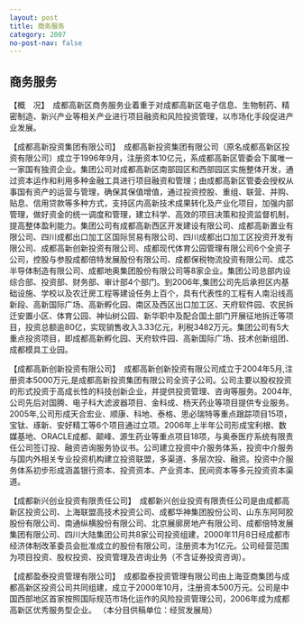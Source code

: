 ```yaml
---
layout: post
title: 商务服务
category: 2007
no-post-nav: false
---
```


## 商务服务

【概　况】　成都高新区商务服务业着重于对成都高新区电子信息、生物制药、精密制造、新兴产业等相关产业进行项目融资和风险投资管理，以市场化手段促进产业发展。

【成都高新投资集团有限公司】　成都高新投资集团有限公司（原名成都高新区投资有限公司）成立于1996年9月，注册资本10亿元，系成都高新区管委会下属唯一一家国有独资企业。集团公司对成都高新区南部园区和西部园区实施整体开发，通过资本运作和利用多种金融工具进行项目融资和管理；由成都高新区管委会授权从事国有资产的运营与管理，确保其保值增值，通过投资控股、重组、联营、并购、贴息、信用贷款等多种方式，支持区内高新技术成果转化及产业化项目，加强内部管理，做好资金的统一调度和管理，建立科学、高效的项目决策和投资监督机制，提高整体盈利能力。集团公司有成都高新西区开发建设有限公司、成都高新置业有限公司、四川成都出口加工区国际贸易有限公司、四川成都出口加工区投资开发有限公司、成都高新创新投资有限公司、成都现代体育公园管理有限公司6个全资子公司，控股与参股成都倍特发展股份有限公司、成都保税物流投资有限公司、成芯半导体制造有限公司、成都地奥集团股份有限公司等8家企业。集团公司总部内设综合部、投资部、财务部、审计部4个部门。到2006年,集团公司先后承担区内基础设施、学校以及农迁房工程等建设任务上百个，具有代表性的工程有人南沿线高新段、高新国际广场、高新孵化园、南区及西区出口加工区、天府软件园、农民拆迁安置小区、体育公园、神仙树公园、新华职中及配合国土部门开展征地拆迁等项目，投资总额逾80亿，实现销售收入3.33亿元，利税3482万元。集团公司有5大重点投资项目，即成都高新孵化园、天府软件园、高新国际广场、技术创新组团、成都模具工业园。

【成都高新创新投资有限公司】　成都高新创新投资有限公司成立于2004年5月,注册资本5000万元,是成都高新投资集团有限公司全资子公司。公司主要以股权投资的形式投资于高成长性的科技创新企业，并提供投资管理、咨询等服务。2004年,公司先后对国腾、电子科大滤波器项目、金科成、杨天药业等项目提供专业服务。2005年,公司形成天合宏业、顺康、科地、泰格、思必瑞特等重点跟踪项目15项，宝钛、琢新、安好精工等6个项目通过立项。2006年上半年公司形成宝利根、数媒基地、ORACLE成都、颠峰、源生药业等重点项目18项，与奥泰医疗系统有限责任公司签订投、融资咨询服务协议书。公司建立投资中介服务体系，投资中介服务与国内外相关专业投资机构建立投资联盟，多渠道、多层次投、融资。投资中介服务体系初步形成涵盖银行资本、投资资本、产业资本、民间资本等多元投资资本渠道。

【成都新兴创业投资有限责任公司】　成都新兴创业投资有限责任公司是由成都高新区投资公司、上海联盟高技术投资公司、成都华神集团股份公司、山东东阿阿胶股份有限公司、南通纵横股份有限公司、北京展廓房地产有限公司、成都倍特发展集团有限公司、四川大陆集团公司共8家公司投资组建，2000年11月8日经成都市经济体制改革委员会批准成立的股份有限公司，注册资本为1亿元。公司经营范围为项目投资、股权投资、投资管理及咨询业务（不含证券投资咨询）。

【成都盈泰投资管理有限公司】　成都盈泰投资管理有限公司由上海亚商集团与成都高新区投资公司共同组建，成立于2000年10月，注册资本500万元。公司是中国西部地区首家按照国际规范市场化运作的风险投资管理公司，2006年成为成都高新区优秀服务型企业。
（本分目供稿单位：经贸发展局）
